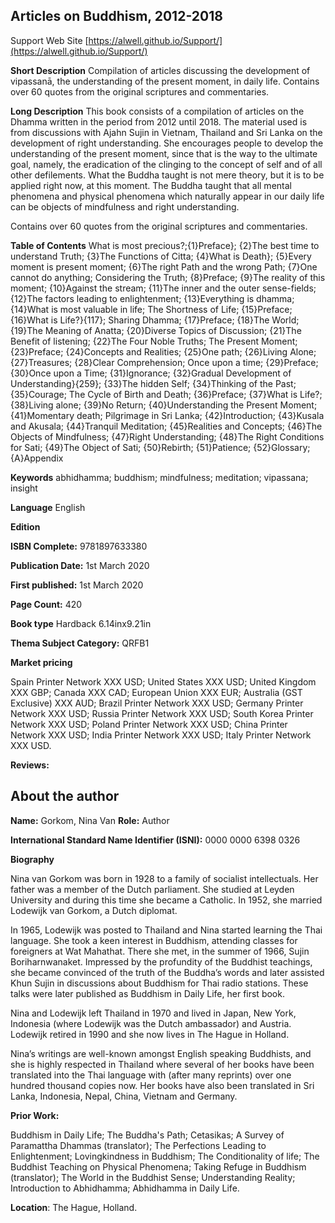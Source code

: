 ## Articles on Buddhism, 2012-2018

 Support Web Site [https://alwell.github.io/Support/](https://alwell.github.io/Support/)

**Short Description** 
Compilation of articles discussing the development of vipassanā, the understanding of the present moment, in daily life. Contains over 60 quotes from the original scriptures and commentaries.

**Long Description**
This book consists of a compilation of articles on the Dhamma written in the period from 2012 until 2018. The material used is from discussions with Ajahn Sujin in Vietnam, Thailand and Sri Lanka on the development of right understanding. She encourages people to develop the understanding of the present moment, since that is the way to the ultimate goal, namely, the eradication of the clinging to the concept of self and of all other defilements. What the Buddha taught is not mere theory, but it is to be applied right now, at this moment. The Buddha taught that all mental phenomena and physical phenomena which naturally appear in our daily life can be objects of mindfulness and right understanding.

Contains over 60 quotes from the original scriptures and commentaries.

**Table of Contents** 
What is most precious?;{1}Preface}; {2}The best time to understand Truth; {3}The Functions of Citta; {4}What is Death}; {5}Every moment is present moment; {6}The right Path and the wrong Path; {7}One cannot do anything; Considering the Truth; {8}Preface; {9}The reality of this moment; {10}Against the stream; {11}The inner and the outer sense-fields; {12}The factors leading to enlightenment; {13}Everything is dhamma; {14}What is most valuable in life; The Shortness of Life; {15}Preface; {16}What is Life?}{117}; Sharing Dhamma; {17}Preface; {18}The World; {19}The Meaning of Anatta; {20}Diverse Topics of Discussion; {21}The Benefit of listening; {22}The Four Noble Truths; The Present Moment; {23}Preface; {24}Concepts and Realities; {25}One path; {26}Living Alone; {27}Treasures; {28}Clear Comprehension; Once upon a time; {29}Preface; {30}Once upon a Time; {31}Ignorance; {32}Gradual Development of Understanding}{259}; {33}The hidden Self; {34}Thinking of the Past; {35}Courage; The Cycle of Birth and Death; {36}Preface; {37}What is Life?; {38}Living alone; {39}No Return; {40}Understanding the Present Moment; {41}Momentary death; Pilgrimage in Sri Lanka; {42}Introduction; {43}Kusala and Akusala; {44}Tranquil Meditation; {45}Realities and Concepts; {46}The Objects of Mindfulness; {47}Right Understanding; {48}The Right Conditions for Sati; {49}The Object of Sati; {50}Rebirth; {51}Patience; {52}Glossary; {A}Appendix

**Keywords** abhidhamma; buddhism; mindfulness; meditation; vipassana; insight

**Language** English

**Edition** 

**ISBN Complete:** 9781897633380

**Publication Date:** 1st March 2020

**First published:** 1st March 2020

**Page Count:** 420

**Book type** Hardback 6.14inx9.21in

**Thema Subject Category:** QRFB1

**Market pricing**

Spain Printer Network 	XXX USD;
United States 	XXX USD;
United Kingdom 	XXX GBP;
Canada 	XXX CAD;
European Union 	XXX EUR;
Australia (GST Exclusive) XXX AUD;
Brazil Printer Network 	XXX USD;
Germany Printer Network XXX USD;
Russia Printer Network 	XXX USD;
South Korea Printer Network 	XXX USD;
Poland Printer Network 	XXX USD; 
China Printer Network 	XXX USD; 
India Printer Network 	XXX USD; 
Italy Printer Network 	XXX USD. 

**Reviews:**



## About the author

**Name:** Gorkom, Nina Van 	**Role:** Author	

**International Standard Name Identifier (ISNI):** 0000 0000 6398 0326

**Biography**

Nina van Gorkom was born in 1928 to a family of socialist intellectuals. Her father was a member of the Dutch parliament. She studied at Leyden University and during this time she became a Catholic. In 1952, she married Lodewijk van Gorkom, a Dutch diplomat.

In 1965, Lodewijk was posted to Thailand and Nina started learning the Thai language. She took a keen interest in Buddhism, attending classes for foreigners at Wat Mahathat. There she met, in the summer of 1966, Sujin Boriharnwanaket. Impressed by the profundity of the Buddhist teachings, she became convinced of the truth of the Buddha’s words and later assisted Khun Sujin in discussions about Buddhism for Thai radio stations. These talks were later published as Buddhism in Daily Life, her first book.

Nina and Lodewijk left Thailand in 1970 and lived in Japan, New York, Indonesia (where Lodewijk was the Dutch ambassador) and Austria. Lodewijk retired in 1990 and she now lives in The Hague in Holland.

Nina’s writings are well-known amongst English speaking Buddhists, and she is highly respected in Thailand where several of her books have been translated into the Thai language with (after many reprints) over one hundred thousand copies now. Her books have also been translated in Sri Lanka, Indonesia, Nepal, China, Vietnam and Germany. 
 
**Prior Work:**

Buddhism in Daily Life; The Buddha's Path; Cetasikas; A Survey of Paramattha Dhammas (translator); The Perfections Leading to Enlightenment; Lovingkindness in Buddhism; The Conditionality of life; The Buddhist Teaching on Physical Phenomena; Taking Refuge in Buddhism (translator); The World in the Buddhist Sense; Understanding Reality; Introduction to Abhidhamma; Abhidhamma in Daily Life.
 
**Location**: The Hague, Holland.
